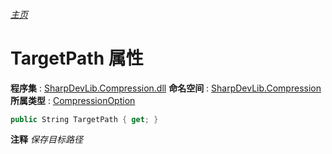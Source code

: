 ###### [主页](./Index.md "主页")
# TargetPath 属性
**程序集** : [SharpDevLib.Compression.dll](./SharpDevLib.Compression.assembly.md "SharpDevLib.Compression.dll")
**命名空间** : [SharpDevLib.Compression](./SharpDevLib.Compression.namespace.md "SharpDevLib.Compression")
**所属类型** : [CompressionOption](./SharpDevLib.Compression.CompressionOption.md "CompressionOption")
``` csharp
public String TargetPath { get; }
```
**注释**
*保存目标路径*

